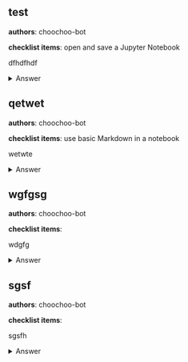 ## test
**authors**: choochoo-bot

**checklist items**: open and save a Jupyter Notebook

dfhdfhdf

<details>
<summary>Answer</summary>
dfhdfhd
</details>

## qetwet
**authors**: choochoo-bot

**checklist items**: use basic Markdown in a notebook

wetwte

<details>
<summary>Answer</summary>
qetwteew
</details>

## wgfgsg
**authors**: choochoo-bot

**checklist items**: 

wdgfg

<details>
<summary>Answer</summary>
wrgwgwg
</details>

## sgsf
**authors**: choochoo-bot

**checklist items**: 

sgsfh

<details>
<summary>Answer</summary>
sfhdfhd
</details>

